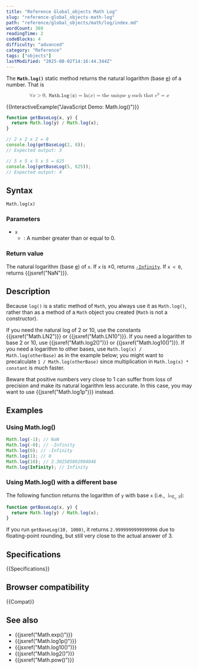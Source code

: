 ```yaml
---
title: "Reference Global_objects Math Log"
slug: "reference-global_objects-math-log"
path: "reference/global_objects/math/log/index.md"
wordCount: 369
readingTime: 2
codeBlocks: 4
difficulty: "advanced"
category: "Reference"
tags: ["objects"]
lastModified: "2025-08-02T14:16:44.344Z"
---
```



The **`Math.log()`** static method returns the natural logarithm (base [e](/en-US/docs/Web/JavaScript/Reference/Global_Objects/Math/E)) of a number. That is

<!-- prettier-ignore-start -->
<math display="block">
  <semantics><mrow><mo>∀</mo><mi>x</mi><mo>&gt;</mo><mn>0</mn><mo>,</mo><mspace width="0.2777777777777778em"></mspace><mrow><mo lspace="0em" rspace="0.16666666666666666em">𝙼𝚊𝚝𝚑.𝚕𝚘𝚐</mo><mo stretchy="false">(</mo><mi>𝚡</mi><mo stretchy="false">)</mo></mrow><mo>=</mo><mo lspace="0em" rspace="0em">ln</mo><mo stretchy="false">(</mo><mi>x</mi><mo stretchy="false">)</mo><mo>=</mo><mtext>the unique&nbsp;</mtext><mi>y</mi><mtext>&nbsp;such that&nbsp;</mtext><msup><mi>e</mi><mi>y</mi></msup><mo>=</mo><mi>x</mi></mrow><annotation encoding="TeX">\forall x > 0,\;\mathtt{\operatorname{Math.log}(x)} = \ln(x) = \text{the unique } y \text{ such that } e^y = x</annotation></semantics>
</math>
<!-- prettier-ignore-end -->

{{InteractiveExample("JavaScript Demo: Math.log()")}}

```js interactive-example
function getBaseLog(x, y) {
  return Math.log(y) / Math.log(x);
}

// 2 x 2 x 2 = 8
console.log(getBaseLog(2, 8));
// Expected output: 3

// 5 x 5 x 5 x 5 = 625
console.log(getBaseLog(5, 625));
// Expected output: 4
```

## Syntax

```js-nolint
Math.log(x)
```

### Parameters

- `x`
  - : A number greater than or equal to 0.

### Return value

The natural logarithm (base [e](/en-US/docs/Web/JavaScript/Reference/Global_Objects/Math/E)) of `x`. If `x` is ±0, returns [`-Infinity`](/en-US/docs/Web/JavaScript/Reference/Global_Objects/Number/NEGATIVE_INFINITY). If `x < 0`, returns {{jsxref("NaN")}}.

## Description

Because `log()` is a static method of `Math`, you always use it as `Math.log()`, rather than as a method of a `Math` object you created (`Math` is not a constructor).

If you need the natural log of 2 or 10, use the constants {{jsxref("Math.LN2")}} or {{jsxref("Math.LN10")}}. If you need a logarithm to base 2 or 10, use {{jsxref("Math.log2()")}} or {{jsxref("Math.log10()")}}. If you need a logarithm to other bases, use `Math.log(x) / Math.log(otherBase)` as in the example below; you might want to precalculate `1 / Math.log(otherBase)` since multiplication in `Math.log(x) * constant` is much faster.

Beware that positive numbers very close to 1 can suffer from loss of precision and make its natural logarithm less accurate. In this case, you may want to use {{jsxref("Math.log1p")}} instead.

## Examples

### Using Math.log()

```js
Math.log(-1); // NaN
Math.log(-0); // -Infinity
Math.log(0); // -Infinity
Math.log(1); // 0
Math.log(10); // 2.302585092994046
Math.log(Infinity); // Infinity
```

### Using Math.log() with a different base

The following function returns the logarithm of `y` with base `x` (i.e., <math><semantics><mrow><msub><mo>log</mo><mi>x</mi></msub><mi>y</mi></mrow><annotation encoding="TeX">\log_x y</annotation></semantics></math>):

```js
function getBaseLog(x, y) {
  return Math.log(y) / Math.log(x);
}
```

If you run `getBaseLog(10, 1000)`, it returns `2.9999999999999996` due to floating-point rounding, but still very close to the actual answer of 3.

## Specifications

{{Specifications}}

## Browser compatibility

{{Compat}}

## See also

- {{jsxref("Math.exp()")}}
- {{jsxref("Math.log1p()")}}
- {{jsxref("Math.log10()")}}
- {{jsxref("Math.log2()")}}
- {{jsxref("Math.pow()")}}
